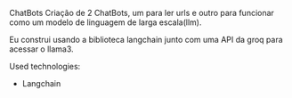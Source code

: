 ChatBots
Criação de 2 ChatBots, um para ler urls e outro para funcionar como um modelo de linguagem de larga escala(llm).

Eu construi usando a biblioteca langchain junto com uma API da groq para acessar o llama3.

Used technologies: 
- Langchain
